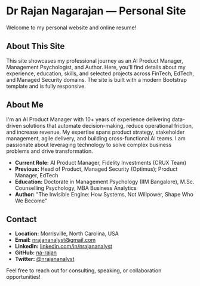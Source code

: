 # Dr Rajan Nagarajan — Personal Site

Welcome to my personal website and online resume!

## About This Site
This site showcases my professional journey as an AI Product Manager, Management Psychologist, and Author. Here, you'll find details about my experience, education, skills, and selected projects across FinTech, EdTech, and Managed Security domains. The site is built with a modern Bootstrap template and is fully responsive.

## About Me
I'm an AI Product Manager with 10+ years of experience delivering data-driven solutions that automate decision-making, reduce operational friction, and increase revenue. My expertise spans product strategy, stakeholder management, agile delivery, and building cross-functional AI teams. I am passionate about leveraging technology to solve complex business problems and drive transformation.

- **Current Role:** AI Product Manager, Fidelity Investments (CRUX Team)
- **Previous:** Head of Product, Managed Security (Optimus); Product Manager, EdTech
- **Education:** Doctorate in Management Psychology (IIM Bangalore), M.Sc. Counselling Psychology, MBA Business Analytics
- **Author:** "The Invisible Engine: How Systems, Not Willpower, Shape Who We Become"

## Contact
- **Location:** Morrisville, North Carolina, USA
- **Email:** nrajananalyst@gmail.com
- **LinkedIn:** [linkedin.com/in/nrajananalyst](https://www.linkedin.com/in/nrajananalyst/)
- **GitHub:** [na-rajan](https://na-rajan.github.io/rajan-nagarajan.github.io/)
- **Twitter:** [@nrajananalyst](https://twitter.com/nrajananalyst)

Feel free to reach out for consulting, speaking, or collaboration opportunities!